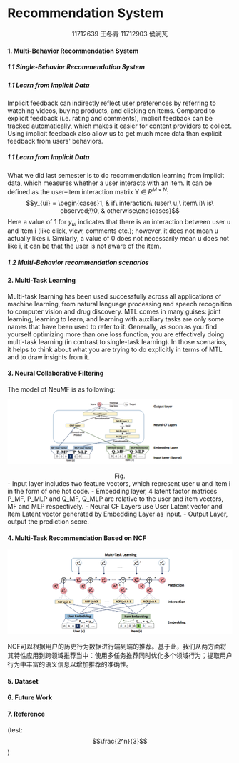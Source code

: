 # Recommendation System

<center>
    11712639 王冬青   
    11712903 侯润芃
</center>

#### 1. Multi-Behavior Recommendation System

##### 1.1 Single-Behavior Recommendation System



##### 1.1 Learn from Implicit Data
Implicit feedback can indirectly reflect user preferences by referring to watching videos, buying products, and clicking on items. Compared to explicit feedback (i.e. rating and comments), implicit feedback can be tracked automatically, which makes it easier for content providers to collect. Using implicit feedback also allow us to get much more data than explicit feedback from users' behaviors.

##### 1.1 Learn from Implicit Data
What we did last semester is to do recommendation learning from implicit data, which measures whether a user interacts with an item. It can be defined as the user–item interaction matrix Y ∈ $R^{M×N}$:
$$y_{ui} = \begin{cases}1, & if\ interaction\ (user\ u,\ item\ i)\ is\ observed;\\0, & otherwise\end{cases}$$
Here a value of 1 for $y_{ui}$ indicates that there is an interaction between user u and item i (like click, view, comments etc.); however, it does not mean u actually likes i. Similarly, a value of 0 does not necessarily mean u does not like i, it can be that the user is not aware of the item. 

##### 1.2 Multi-Behavior recommendation scenarios 



#### 2. Multi-Task Learning

Multi-task learning has been used successfully across all applications of machine learning, from natural language processing and speech recognition to computer vision and drug discovery. MTL comes in many guises: joint learning, learning to learn, and learning with auxiliary tasks are only some names that have been used to refer to it. Generally, as soon as you find yourself optimizing more than one loss function, you are effectively doing multi-task learning (in contrast to single-task learning). In those scenarios, it helps to think about what you are trying to do explicitly in terms of MTL and to draw insights from it.

#### 3. Neural Collaborative Filtering

The model of NeuMF is as following:

![1578301143866](https://github.com/DanielGaebelein/Experiment/blob/master/pictures/1578301143866.png)

<center>Fig.</center>
- Input layer includes two feature vectors, which represent user u and item i in the form of one hot code. 
- Embedding layer, 4 latent factor matrices P_MF, P_MLP and Q_MF, Q_MLP are relative to the user and item vectors, MF and MLP respectively. 
- Neural CF Layers use User Latent vector and Item Latent vector generated by Embedding Layer as input.
- Output Layer, output the prediction score.



#### 4. Multi-Task Recommendation Based on NCF

![1585082870424](https://github.com/DanielGaebelein/Experiment/blob/master/pictures/1585082870424.png)

NCF可以根据用户的历史行为数据进行端到端的推荐。基于此，我们从两方面将其特性应用到跨领域推荐当中：使用多任务推荐同时优化多个领域行为；提取用户行为中丰富的语义信息以增加推荐的准确性。



#### 5. Dataset



#### 6. Future Work



#### 7. Reference



(test:$$\frac{2^n}{3}$$)

